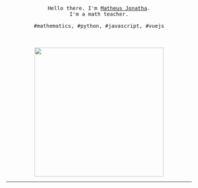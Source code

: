 <p align="center">
  <br>
  <br>
  <br>
  <samp>Hello there. I'm <a href="https://mathjonatha.github.io/">Matheus Jonatha</a>.<br> I'm a math teacher.<br><br> #mathematics, #python, #javascript, #vuejs</samp>
  <br>
  <br>
  <br>
  <br>
  <img src="https://github.com/mathjonatha/mathjonatha/blob/master/pendulo.gif" width="350" />
<!--   <img src="https://s8.gifyu.com/images/s2DQWG_eb7cf8837d21fc9990967c8ddb6d16d8_00-00-00_00-00-34_1.gif" width="350" /> -->
<!--   <img src="https://thumbs.gfycat.com/EqualUnknownDaddylonglegs.webp" width="350" /> -->
<!--   <img src="https://github.com/selimdoyranli/selimdoyranli/blob/master/preview.gif" width="350" /> -->
</p>

------------
